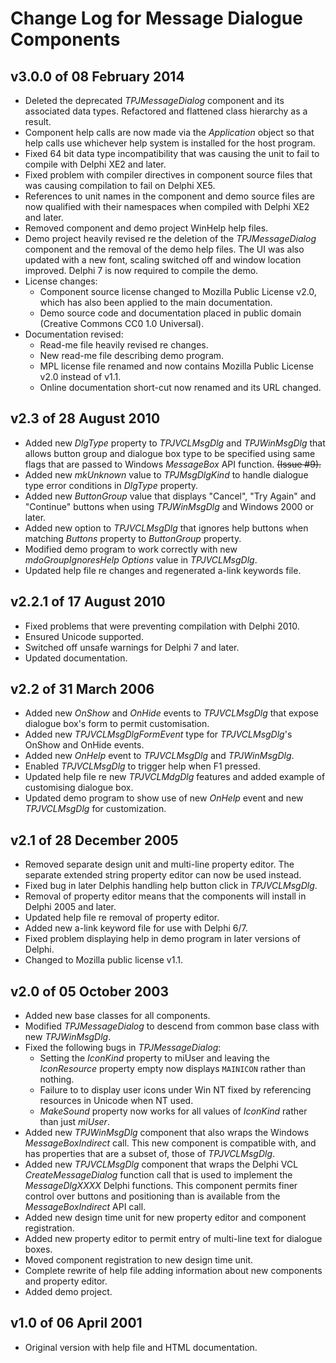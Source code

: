 # Change Log for Message Dialogue Components

## v3.0.0 of 08 February 2014

+ Deleted the deprecated _TPJMessageDialog_ component and its associated data types. Refactored and flattened class hierarchy as a result.
+ Component help calls are now made via the _Application_ object so that help calls use whichever help system is installed for the host program.
+ Fixed 64 bit data type incompatibility that was causing the unit to fail to compile with Delphi XE2 and later.
+ Fixed problem with compiler directives in component source files that was causing compilation to fail on Delphi XE5.
+ References to unit names in the component and demo source files are now qualified with their namespaces when compiled with Delphi XE2 and later.
+ Removed component and demo project WinHelp help files.
+ Demo project heavily revised re the deletion of the _TPJMessageDialog_ component and the removal of the demo help files. The UI was also updated with a new font, scaling switched off and window location improved. Delphi 7 is now required to compile the demo.
+ License changes:
  + Component source license changed to Mozilla Public License v2.0, which has also been applied to the main documentation.
  + Demo source code and documentation placed in public domain (Creative Commons CC0 1.0 Universal).
+ Documentation revised:
  + Read-me file heavily revised re changes.
  + New read-me file describing demo program.
  + MPL license file renamed and now contains Mozilla Public License v2.0 instead of v1.1.
  + Online documentation short-cut now renamed and its URL changed.

## v2.3 of 28 August 2010

+ Added new _DlgType_ property to _TPJVCLMsgDlg_ and _TPJWinMsgDlg_ that allows button group and dialogue box type to be specified using same flags that are passed to Windows _MessageBox_ API function. ~~(Issue #9).~~
+ Added new _mkUnknown_ value to _TPJMsgDlgKind_ to handle dialogue type error conditions in _DlgType_ property.
+ Added new _ButtonGroup_ value that displays "Cancel", "Try Again" and "Continue" buttons when using _TPJWinMsgDlg_ and Windows 2000 or later.
+ Added new option to _TPJVCLMsgDlg_ that ignores help buttons when matching _Buttons_ property to _ButtonGroup_ property.
+ Modified demo program to work correctly with new _mdoGroupIgnoresHelp_ _Options_ value in _TPJVCLMsgDlg_.
+ Updated help file re changes and regenerated a-link keywords file.

## v2.2.1 of 17 August 2010

+ Fixed problems that were preventing compilation with Delphi 2010.
+ Ensured Unicode supported.
+ Switched off unsafe warnings for Delphi 7 and later.
+ Updated documentation.

## v2.2 of 31 March 2006

+ Added new _OnShow_ and _OnHide_ events to _TPJVCLMsgDlg_ that expose dialogue box's form to permit customisation.
+ Added new _TPJVCLMsgDlgFormEvent_ type for _TPJVCLMsgDlg_'s OnShow and OnHide events.
+ Added new _OnHelp_ event to _TPJVCLMsgDlg_ and _TPJWinMsgDlg_.
+ Enabled _TPJVCLMsgDlg_ to trigger help when F1 pressed.
+ Updated help file re new _TPJVCLMdgDlg_ features and added example of customising dialogue box.
+ Updated demo program to show use of new _OnHelp_ event and new _TPJVCLMsgDlg_ for customization.

## v2.1 of 28 December 2005

+ Removed separate design unit and multi-line property editor. The separate extended string property editor can now be used instead.
+ Fixed bug in later Delphis handling help button click in _TPJVCLMsgDlg_.
+ Removal of property editor means that the components will install in Delphi 2005 and later.
+ Updated help file re removal of property editor.
+ Added new a-link keyword file for use with Delphi 6/7.
+ Fixed problem displaying help in demo program in later versions of Delphi.
+ Changed to Mozilla public license v1.1.

## v2.0 of 05 October 2003

+ Added new base classes for all components.
+ Modified _TPJMessageDialog_ to descend from common base class with new _TPJWinMsgDlg_.
+ Fixed the following bugs in _TPJMessageDialog_:
  + Setting the _IconKind_ property to miUser and leaving the _IconResource_ property empty now displays `MAINICON` rather than nothing.
  + Failure to to display user icons under Win NT fixed by referencing resources in Unicode when NT used.
  + _MakeSound_ property now works for all values of _IconKind_ rather than just _miUser_.
+ Added new _TPJWinMsgDlg_ component that also wraps the Windows _MessageBoxIndirect_ call. This new component is compatible with, and has properties that are a subset of, those of _TPJVCLMsgDlg_.
+ Added new _TPJVCLMsgDlg_ component that wraps the Delphi VCL _CreateMessageDialog_ function call that is used to implement the _MessageDlgXXXX_ Delphi functions. This component permits finer control over buttons and positioning than is available from the _MessageBoxIndirect_ API call.
+ Added new design time unit for new property editor and component registration.
+ Added new property editor to permit entry of multi-line text for dialogue boxes.
+ Moved component registration to new design time unit.
+ Complete rewrite of help file adding information about new components and property editor.
+ Added demo project.

## v1.0 of 06 April 2001

+ Original version with help file and HTML documentation.
